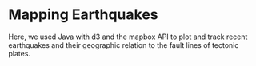 # Mapping Earthquakes

Here, we used Java with d3 and the mapbox API to plot and track recent earthquakes and their geographic relation to the fault lines of tectonic plates.
